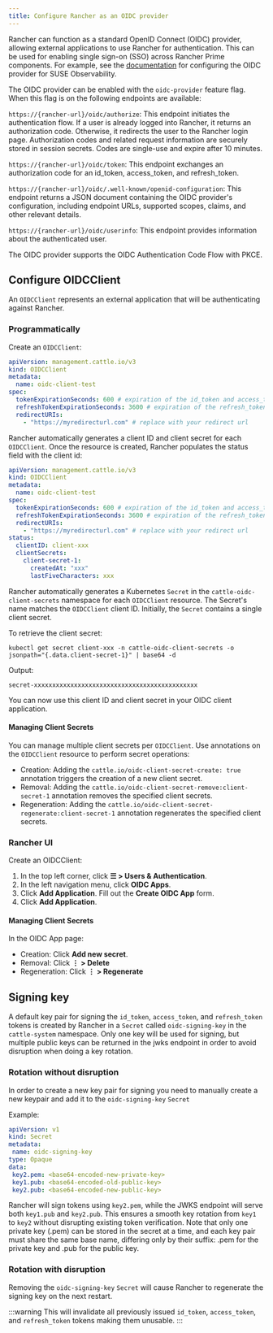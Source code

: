 ```yaml
---
title: Configure Rancher as an OIDC provider
---
```


<head>
  <link rel="canonical" href="https://ranchermanager.docs.rancher.com/how-to-guides/advanced-user-guides/configure-oidc-provider"/>
</head>

Rancher can function as a standard OpenID Connect (OIDC) provider, allowing external applications to use Rancher for authentication.
This can be used for enabling single sign-on (SSO) across Rancher Prime components. For example, see the [documentation](https://documentation.suse.com/cloudnative/suse-observability/next/en/setup/security/authentication/oidc.html) for configuring the OIDC provider for SUSE Observability.

The OIDC provider can be enabled with the `oidc-provider` feature flag. When this flag is on the following endpoints are available:

`https://{rancher-url}/oidc/authorize`: This endpoint initiates the authentication flow. If a user is already logged into Rancher, it returns an authorization code. Otherwise, it redirects the user to the Rancher login page. Authorization codes and related request information are securely stored in session secrets. Codes are single-use and expire after 10 minutes.

`https://{rancher-url}/oidc/token`: This endpoint exchanges an authorization code for an id_token, access_token, and refresh_token.

`https://{rancher-url}/oidc/.well-known/openid-configuration`: This endpoint returns a JSON document containing the OIDC provider's configuration, including endpoint URLs, supported scopes, claims, and other relevant details.

`https://{rancher-url}/oidc/userinfo`: This endpoint provides information about the authenticated user.

The OIDC provider supports the OIDC Authentication Code Flow with PKCE.

## Configure OIDCClient

An `OIDCClient` represents an external application that will be authenticating against Rancher.

### Programmatically

Create an `OIDCClient`:

```yaml
apiVersion: management.cattle.io/v3
kind: OIDCClient
metadata:
  name: oidc-client-test
spec:
  tokenExpirationSeconds: 600 # expiration of the id_token and access_token
  refreshTokenExpirationSeconds: 3600 # expiration of the refresh_token
  redirectURIs:
    - "https://myredirecturl.com" # replace with your redirect url
```
Rancher automatically generates a client ID and client secret for each `OIDCClient`.
Once the resource is created, Rancher populates the status field with the client id:

```yaml
apiVersion: management.cattle.io/v3
kind: OIDCClient
metadata:
  name: oidc-client-test
spec:
  tokenExpirationSeconds: 600 # expiration of the id_token and access_token
  refreshTokenExpirationSeconds: 3600 # expiration of the refresh_token
  redirectURIs:
    - "https://myredirecturl.com" # replace with your redirect url
status:
  clientID: client-xxx
  clientSecrets:
    client-secret-1:
      createdAt: "xxx"
      lastFiveCharacters: xxx
```

Rancher automatically generates a Kubernetes `Secret` in the `cattle-oidc-client-secrets` namespace for each `OIDCClient` resource. The Secret's name matches the `OIDCClient` client ID.
Initially, the `Secret` contains a single client secret.

To retrieve the client secret:

```
kubectl get secret client-xxx -n cattle-oidc-client-secrets -o jsonpath="{.data.client-secret-1}" | base64 -d
```

Output:

```
secret-xxxxxxxxxxxxxxxxxxxxxxxxxxxxxxxxxxxxxxxxxxxxx
```

You can now use this client ID and client secret in your OIDC client application.

#### Managing Client Secrets

You can manage multiple client secrets per `OIDCClient`. Use annotations on the `OIDCClient` resource to perform secret operations:

- Creation: Adding the `cattle.io/oidc-client-secret-create: true` annotation triggers the creation of a new client secret.
- Removal: Adding the `cattle.io/oidc-client-secret-remove:client-secret-1` annotation removes the specified client secrets.
- Regeneration: Adding the `cattle.io/oidc-client-secret-regenerate:client-secret-1` annotation regenerates the specified client secrets.

### Rancher UI

Create an OIDCClient:

1.	In the top left corner, click **☰ > Users & Authentication**.
1. In the left navigation menu, click **OIDC Apps**.
1. Click **Add Application**. Fill out the **Create OIDC App** form.
1. Click **Add Application**.

#### Managing Client Secrets

In the OIDC App page:

- Creation: Click **Add new secret**.
- Removal: Click **⋮ > Delete**
- Regeneration: Click **⋮ > Regenerate**

## Signing key

A default key pair for signing the `id_token`, `access_token`, and `refresh_token` tokens is created by Rancher in a `Secret` called `oidc-signing-key` in the `cattle-system` namespace. Only one key will be used for signing, but multiple public keys can be returned in the jwks endpoint in order to avoid disruption when doing a key rotation. 

### Rotation without disruption

In order to create a new key pair for signing you need to manually create a new keypair and add it to the `oidc-signing-key` `Secret`

Example:

```yaml
apiVersion: v1
kind: Secret
metadata:
 name: oidc-signing-key
type: Opaque
data:
 key2.pem: <base64-encoded-new-private-key>
 key1.pub: <base64-encoded-old-public-key>
 key2.pub: <base64-encoded-new-public-key>
```

Rancher will sign tokens using `key2.pem`, while the JWKS endpoint will serve both `key1.pub` and `key2.pub`. This ensures a smooth 
key rotation from `key1` to `key2` without disrupting existing token verification. Note that only one private key (.pem) can be stored in the 
secret at a time, and each key pair must share the same base name, differing only by their suffix: .pem for the private key and .pub for the public key.

### Rotation with disruption

Removing the `oidc-signing-key` `Secret` will cause Rancher to regenerate the signing key on the next restart.

:::warning
This will invalidate all previously issued `id_token`, `access_token`, and `refresh_token` tokens making them unusable.
:::
